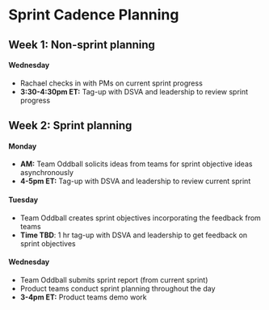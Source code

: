 # Sprint Cadence Planning

## Week 1: Non-sprint planning

#### Wednesday
- Rachael checks in with PMs on current sprint progress
- **3:30-4:30pm ET:** Tag-up with DSVA and leadership to review sprint progress

## Week 2: Sprint planning 

#### Monday
- **AM:** Team Oddball solicits ideas from teams for sprint objective ideas asynchronously
- **4-5pm ET:** Tag-up with DSVA and leadership to review current sprint

#### Tuesday
- Team Oddball creates sprint objectives incorporating the feedback from teams
- **Time TBD**: 1 hr tag-up with DSVA and leadership to get feedback on sprint objectives

#### Wednesday
- Team Oddball submits sprint report (from current sprint)
- Product teams conduct sprint planning throughout the day
- **3-4pm ET:** Product teams demo work 
